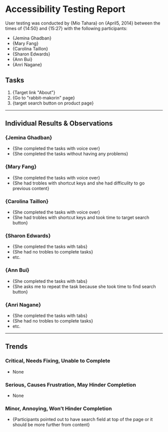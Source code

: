 # Accessibility Testing Report

User testing was conducted by {Mio Tahara} on {April5, 2014} between the times of {14:50} and {15:27} with the following participants:

- {Jemina Ghadban}
- {Mary Fang}
- {Carolina Taillon}
- {Sharon Edwards}
- {Ann Bui}
- {Anri Nagane}

## Tasks

1. {Target link "About"}
2. {Go to "rabbit-makorin" page}
3. {target search button on product page}

---

## Individual Results & Observations

### {Jemina Ghadban}

- {She completed the tasks with voice over}
- {She completed the tasks without having any problems}

### {Mary Fang}

- {She completed the tasks with voice over}
- {She had trobles with shortcut keys and she had difficulity to go previous content}

### {Carolina Taillon}

- {She completed the tasks with voice over}
- {She had trobles with shortcut keys and took time to target search button}

### {Sharon Edwards}

- {She completed the tasks with tabs}
- {She had no trobles to complete tasks}
- etc.

### {Ann Bui}

- {She completed the tasks with tabs}
- {She asks me to repeat the task because she took time to find search button}

### {Anri Nagane}

- {She completed the tasks with tabs}
- {She had no trobles to complete tasks}
- etc.

---

## Trends

### Critical, Needs Fixing, Unable to Complete

- None


### Serious, Causes Frustration, May Hinder Completion

- None

### Minor, Annoying, Won’t Hinder Completion

- {Participants pointed out to have search field at top of the page or it should be more further from content}